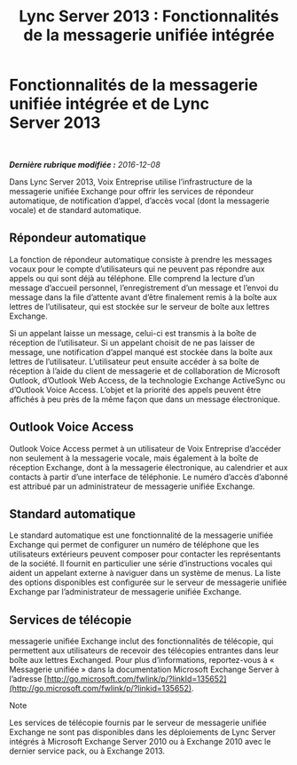﻿---
title: 'Lync Server 2013 : Fonctionnalités de la messagerie unifiée intégrée'
TOCTitle: Fonctionnalités de la messagerie unifiée intégrée et de Lync Server 2013
ms:assetid: 094f549d-fccc-43ab-9f39-6ddd18130915
ms:mtpsurl: https://technet.microsoft.com/fr-fr/library/Gg398144(v=OCS.15)
ms:contentKeyID: 49296195
ms.date: 12/10/2016
mtps_version: v=OCS.15
ms.translationtype: HT
---

# Fonctionnalités de la messagerie unifiée intégrée et de Lync Server 2013

 

_**Dernière rubrique modifiée :** 2016-12-08_

Dans Lync Server 2013, Voix Entreprise utilise l’infrastructure de la messagerie unifiée Exchange pour offrir les services de répondeur automatique, de notification d’appel, d’accès vocal (dont la messagerie vocale) et de standard automatique.

## Répondeur automatique

La fonction de répondeur automatique consiste à prendre les messages vocaux pour le compte d’utilisateurs qui ne peuvent pas répondre aux appels ou qui sont déjà au téléphone. Elle comprend la lecture d’un message d’accueil personnel, l’enregistrement d’un message et l’envoi du message dans la file d’attente avant d’être finalement remis à la boîte aux lettres de l’utilisateur, qui est stockée sur le serveur de boîte aux lettres Exchange.

Si un appelant laisse un message, celui-ci est transmis à la boîte de réception de l’utilisateur. Si un appelant choisit de ne pas laisser de message, une notification d’appel manqué est stockée dans la boîte aux lettres de l’utilisateur. L’utilisateur peut ensuite accéder à sa boîte de réception à l’aide du client de messagerie et de collaboration de Microsoft Outlook, d’Outlook Web Access, de la technologie Exchange ActiveSync ou d’Outlook Voice Access. L’objet et la priorité des appels peuvent être affichés à peu près de la même façon que dans un message électronique.

## Outlook Voice Access

Outlook Voice Access permet à un utilisateur de Voix Entreprise d’accéder non seulement à la messagerie vocale, mais également à la boîte de réception Exchange, dont à la messagerie électronique, au calendrier et aux contacts à partir d’une interface de téléphonie. Le numéro d’accès d’abonné est attribué par un administrateur de messagerie unifiée Exchange.

## Standard automatique

Le standard automatique est une fonctionnalité de la messagerie unifiée Exchange qui permet de configurer un numéro de téléphone que les utilisateurs extérieurs peuvent composer pour contacter les représentants de la société. Il fournit en particulier une série d’instructions vocales qui aident un appelant externe à naviguer dans un système de menus. La liste des options disponibles est configurée sur le serveur de messagerie unifiée Exchange par l’administrateur de messagerie unifiée Exchange.

## Services de télécopie

messagerie unifiée Exchange inclut des fonctionnalités de télécopie, qui permettent aux utilisateurs de recevoir des télécopies entrantes dans leur boîte aux lettres Exchanged. Pour plus d’informations, reportez-vous à « Messagerie unifiée » dans la documentation Microsoft Exchange Server à l’adresse [http://go.microsoft.com/fwlink/p/?linkId=135652](http://go.microsoft.com/fwlink/p/?linkid=135652).

> [!note]  
> Les services de télécopie fournis par le serveur de messagerie unifiée Exchange ne sont pas disponibles dans les déploiements de Lync Server intégrés à Microsoft Exchange Server 2010 ou à Exchange 2010 avec le dernier service pack, ou à Exchange 2013.
